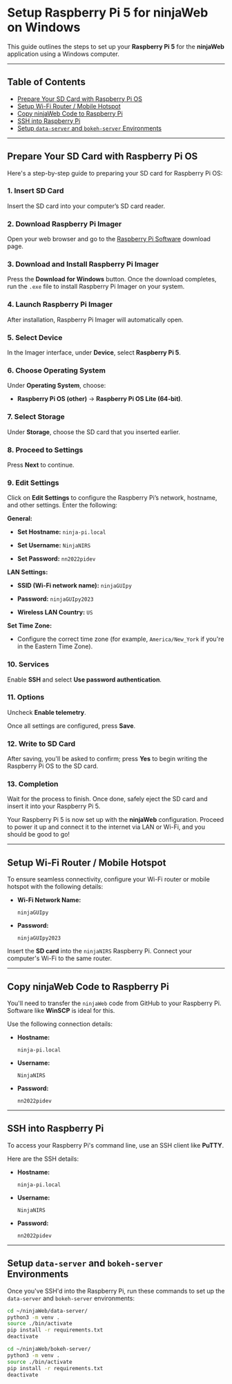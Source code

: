 # Setup Raspberry Pi 5 for ninjaWeb on Windows

This guide outlines the steps to set up your **Raspberry Pi 5** for the **ninjaWeb** application using a Windows computer.

---

## Table of Contents

* [Prepare Your SD Card with Raspberry Pi OS](#prepare-your-sd-card-with-raspberry-pi-os)
* [Setup Wi-Fi Router / Mobile Hotspot](#setup-wi-fi-router--mobile-hotspot)
* [Copy ninjaWeb Code to Raspberry Pi](#copy-ninjaweb-code-to-raspberry-pi)
* [SSH into Raspberry Pi](#ssh-into-raspberry-pi)
* [Setup `data-server` and `bokeh-server` Environments](#Setup-`data-server`-and-`bokeh-server`-Environments)

---

## Prepare Your SD Card with Raspberry Pi OS

Here's a step-by-step guide to preparing your SD card for Raspberry Pi OS:

### 1. Insert SD Card

Insert the SD card into your computer’s SD card reader.

### 2. Download Raspberry Pi Imager

Open your web browser and go to the [Raspberry Pi Software](https://www.raspberrypi.com/software/) download page.

### 3. Download and Install Raspberry Pi Imager

Press the **Download for Windows** button. Once the download completes, run the `.exe` file to install Raspberry Pi Imager on your system.

### 4. Launch Raspberry Pi Imager

After installation, Raspberry Pi Imager will automatically open.

### 5. Select Device

In the Imager interface, under **Device**, select **Raspberry Pi 5**.

### 6. Choose Operating System

Under **Operating System**, choose:

* **Raspberry Pi OS (other)** $\rightarrow$ **Raspberry Pi OS Lite (64-bit)**.

### 7. Select Storage

Under **Storage**, choose the SD card that you inserted earlier.

### 8. Proceed to Settings

Press **Next** to continue.

### 9. Edit Settings

Click on **Edit Settings** to configure the Raspberry Pi’s network, hostname, and other settings. Enter the following:

**General:**

* **Set Hostname:** `ninja-pi.local`

* **Set Username:** `NinjaNIRS`

* **Set Password:** `nn2022pidev`

**LAN Settings:**

* **SSID (Wi-Fi network name):** `ninjaGUIpy`

* **Password:** `ninjaGUIpy2023`

* **Wireless LAN Country:** `US`

**Set Time Zone:**

* Configure the correct time zone (for example, `America/New_York` if you're in the Eastern Time Zone).

### 10. Services

Enable **SSH** and select **Use password authentication**.

### 11. Options

Uncheck **Enable telemetry**.

Once all settings are configured, press **Save**.

### 12. Write to SD Card

After saving, you'll be asked to confirm; press **Yes** to begin writing the Raspberry Pi OS to the SD card.

### 13. Completion

Wait for the process to finish. Once done, safely eject the SD card and insert it into your Raspberry Pi 5.

Your Raspberry Pi 5 is now set up with the **ninjaWeb** configuration. Proceed to power it up and connect it to the internet via LAN or Wi-Fi, and you should be good to go!

---

## Setup Wi-Fi Router / Mobile Hotspot

To ensure seamless connectivity, configure your Wi-Fi router or mobile hotspot with the following details:

* **Wi-Fi Network Name:**
    ```
    ninjaGUIpy
    ```
* **Password:**
    ```
    ninjaGUIpy2023
    ```

Insert the **SD card** into the `ninjaNIRS` Raspberry Pi. Connect your computer's Wi-Fi to the same router.

---

## Copy ninjaWeb Code to Raspberry Pi

You'll need to transfer the `ninjaWeb` code from GitHub to your Raspberry Pi. Software like **WinSCP** is ideal for this.

Use the following connection details:

* **Hostname:**
    ```
    ninja-pi.local
    ```
* **Username:**
    ```
    NinjaNIRS
    ```
* **Password:**
    ```
    nn2022pidev
    ```

---

## SSH into Raspberry Pi

To access your Raspberry Pi's command line, use an SSH client like **PuTTY**.

Here are the SSH details:

* **Hostname:**
    ```
    ninja-pi.local
    ```
* **Username:**
    ```
    NinjaNIRS
    ```
* **Password:**
    ```
    nn2022pidev
    ```

---

## Setup `data-server` and `bokeh-server` Environments

Once you've SSH'd into the Raspberry Pi, run these commands to set up the `data-server` and `bokeh-server` environments:

```bash
cd ~/ninjaWeb/data-server/
python3 -m venv .
source ./bin/activate
pip install -r requirements.txt
deactivate

cd ~/ninjaWeb/bokeh-server/
python3 -m venv .
source ./bin/activate
pip install -r requirements.txt
deactivate
